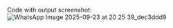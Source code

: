 Code with output screenshot:
![WhatsApp Image 2025-09-23 at 20 25 39_dec3ddd9](https://github.com/user-attachments/assets/8911eac7-4fdf-4d0e-acc9-b44747fdd2d6)

